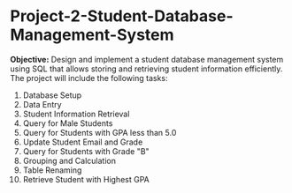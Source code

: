 # Project-2-Student-Database-Management-System
**Objective:** Design and implement a student database management system using SQL that allows storing and retrieving student information efficiently. The project will include the following tasks:

1. Database Setup
2. Data Entry
3. Student Information Retrieval
4. Query for Male Students
5. Query for Students with GPA less than 5.0
6. Update Student Email and Grade
7. Query for Students with Grade "B"
8. Grouping and Calculation
9. Table Renaming
10. Retrieve Student with Highest GPA
